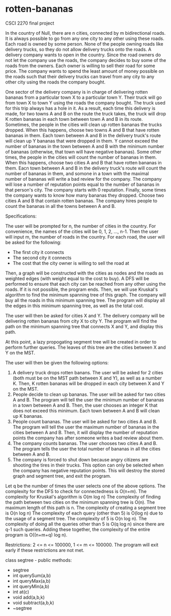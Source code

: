 # rotten-bananas
CSCI 2270 final project

In the country of Null, there are n cities, connected by m bidirectional roads. It is always possible to go from any one city to any other using these roads. 
Each road is owned by some person. None of the people owning roads like delivery trucks, so they do not allow delivery trucks onto the roads. 
A delivery company wants to open in the country. Since the road owners do not let the company use the roads, the company decides to buy some of the roads from the owners.
Each owner is willing to sell their road for some price. The company wants to spend the least amount of money possible on the roads such that their delivery trucks can travel from any city to any other city using the roads the company bought.

One sector of the delivery company is in charge of delivering rotten bananas from a particular town X to a particular town Y. Their truck will go from town X to town Y using the roads the company bought. 
The truck used for this trip always has a hole in it. As a result, each time this delivery is made, for two towns A and B on the route the truck takes, the truck will drop K rotten bananas in each town between town A and B in its route. 
Sometimes, the people in the cities will clean up rotten bananas the trucks dropped. When this happens, choose two towns A and B that have rotten bananas in them. Each town between A and B in the delivery truck's route will clean up Y bananas that were dropped in them. Y cannot exceed the number of bananas in the town between A and B with the minimum number of bananas (otherwise, that town will have negative bananas). 
Some other times, the people in the cities will count the number of bananas in them. When this happens, choose two cities A and B that have rotten bananas in them. Eacn town between A and B in the delivery truck's route will count the number of bananas in them, and somone in a town with the maximal number of bananas will write a bad review for the company. The company will lose a number of reputation points equal to the number of bananas in that person's city. The company starts with 0 reputation. 
Finally, some times the company wants to know how many bananas they dropped. Choose two cities A and B that contain rotten bananas. The company hires people to count the bananas in all the towns between A and B. 


Specifications:

The user will be prompted for n, the number of cities in the country. For convenience, the names of the cities will be 0, 1, 2, ..., n-1. 
Then the user will input m, the number of roads in the country. 
For each road, the user will be asked for the following:
 - The first city it connects
 - The second city it connects
 - The cost that the city owner is willing to sell the road at

Then, a graph will be constructed with the cities as nodes and the roads as weighted edges (with weight equal to the cost to buy). 
A DFS will be performed to ensure that each city can be reached from any other using the roads. If it is not possible, the program ends. 
Then, we will use Kruskal's algorithm to find the minimum spanning tree of this graph. The company will buy all the roads in this minimum spanning tree. The program will display all the edges in this minimum spanning tree, as well as the total cost. 


The user will then be asked for cities X and Y. The delivery company will be delivering rotten bananas from city X to city Y. 
The program will find the path on the minimum spanning tree that connects X and Y, and display this path. 

At this point, a lazy propogating segment tree will be created in order to perform further queries. The leaves of this tree are the cities between X and Y on the MST.

The user will then be given the following options:
1. A delivery truck drops rotten banans. The user will be asked for 2 cities (both must be on the MST path between X and Y), as well as a number K. Then, K rotten bananas will be dropped in each city between X and Y on the MST.
2. People decide to clean up bananas. The user will be asked for two cities A and B. The program will tell the user the minimum number of bananas in a town between A and B. Then, the user chooses an integer K that does not exceed this minimum. Each town between A and B will clean up K bananas. 
3. People count bananas. The user will be asked for two cities A and B. The program will tell the user the maximum number of bananas in the cities between A and B. Then, it will display the number of reputation points the company has after someone writes a bad review about them. 
4. The company counts bananas. The user chooses two cities A and B. The program tells the user the total number of bananas in all the cities between A and B. 
5. The company is forced to shut down because angry citizens are shooting the tires in their trucks. This option can only be selected when the company has negative reputation points. This will destroy the stored graph and segment tree, and exit the program. 

Let q be the number of times the user selects one of the above options. 
The complexity for the DFS to check for connectedness is O(n+m).
The complexity for Kruskal's algorithm is O(m log n)
The complexity of finding the path between two cities on the minimum spanning tree is O(n). The maximum length of this path is n. 
The complexity of creating a segment tree is O(n log n)
The complexity of each query (other than 5) is O(log n) due to the usage of a segment tree. The complexity of 5 is O(n log n). The complexity of doing all the queries other than 5 is O(q log n) since there are q-1 such queries. 
Adding these together, the complexity of the entire program is O((n+m+q) log n). 


Restrictions: 2 <= n <= 100000, 1 <= m <= 100000. The program will exit early if these restrictions are not met. 

class segtree - public methods:
 - segtree
 - int querySum(a,b)
 - int queryMax(a,b)
 - int queryMin(a,b)
 - int at(c)
 - void add(a,b,k)
 - void subtract(a,b,k)
 - ~segtree
